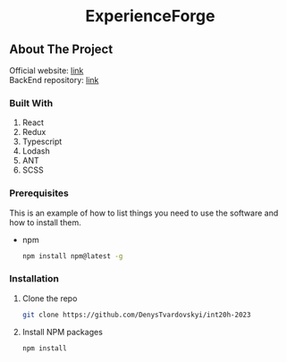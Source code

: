 <!-- PROJECT LOGO -->
<br />
<div align="center">

<h1 align="center">ExperienceForge</h1>

</div>


<!-- ABOUT THE PROJECT -->
## About The Project
Official website: [link](https://frontend-flu4w4sfwa-lz.a.run.app/) <br/>
BackEnd repository: [link](https://github.com/Danchikon/Int20H2023) <br/>

### Built With
1. React
2. Redux
3. Typescript
4. Lodash
5. ANT
6. SCSS

### Prerequisites

This is an example of how to list things you need to use the software and how to install them.
* npm
  ```sh
  npm install npm@latest -g
  ```

### Installation

1. Clone the repo
   ```sh
   git clone https://github.com/DenysTvardovskyi/int20h-2023
   ```
2. Install NPM packages
   ```sh
   npm install
   ```
